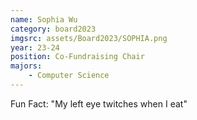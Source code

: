 ```yaml
---
name: Sophia Wu
category: board2023
imgsrc: assets/Board2023/SOPHIA.png
year: 23-24
position: Co-Fundraising Chair
majors:
    - Computer Science
---
```


Fun Fact: "My left eye twitches when I eat"
